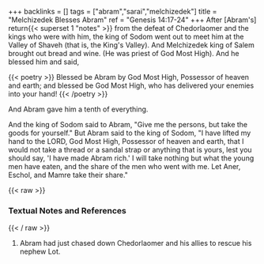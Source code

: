 +++
backlinks = []
tags = ["abram","sarai","melchizedek"]
title = "Melchizedek Blesses Abram"
ref = "Genesis 14:17-24"
+++
After [Abram's] return{{< superset 1 "notes" >}} from the defeat of Chedorlaomer and the kings who were with him, the king of Sodom went out to meet him at the Valley of Shaveh (that is, the King's Valley). And Melchizedek king of Salem brought out bread and wine. (He was priest of God Most High). And he blessed him and said,

{{< poetry >}}
Blessed be Abram by God Most High,
Possessor of heaven and earth;
and blessed be God Most High,
who has delivered your enemies into your hand!
{{< /poetry >}}

And Abram gave him a tenth of everything.

And the king of Sodom said to Abram, "Give me the persons, but take the goods for yourself." But Abram said to the king of Sodom, "I have lifted my hand to the LORD, God Most High, Possessor of heaven and earth, that I would not take a thread or a sandal strap or anything that is yours, lest you should say, 'I have made Abram rich.' I will take nothing but what the young men have eaten, and the share of the men who went with me. Let Aner, Eschol, and Mamre take their share."

{{< raw >}} <h3 id="notes">Textual Notes and References</h3> {{< / raw >}}
1. Abram had just chased down Chedorlaomer and his allies to rescue his nephew Lot.
